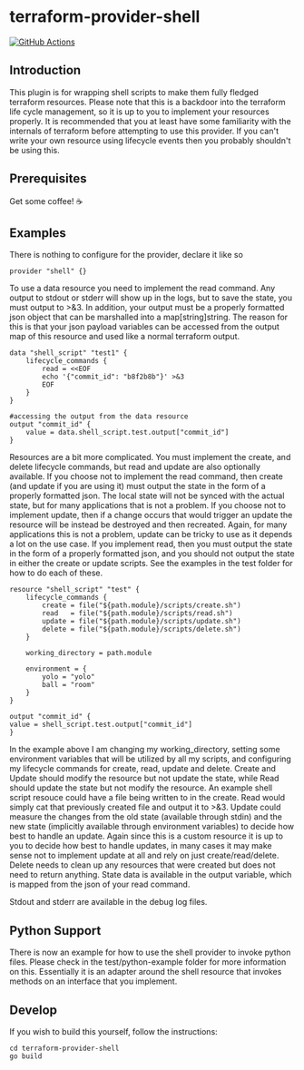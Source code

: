 # terraform-provider-shell
[![GitHub Actions](https://img.shields.io/endpoint.svg?url=https%3A%2F%2Factions-badge.atrox.dev%2Fatrox%2Fsync-dotenv%2Fbadge)](https://actions-badge.atrox.dev/atrox/sync-dotenv/goto)
## Introduction
This plugin is for wrapping shell scripts to make them fully fledged terraform resources. Please note that this is a backdoor into the terraform life cycle management, so it is up to you to implement your resources properly. It is recommended that you at least have some familiarity with the internals of terraform before attempting to use this provider. If you can't write your own resource using lifecycle events then you probably shouldn't be using this.

## Prerequisites
Get some coffee! ☕

## Examples
There is nothing to configure for the provider, declare it like so

	provider "shell" {}

To use a data resource you need to implement the read command. Any output to stdout or stderr will show up in the logs, but to save the state, you must output to >&3. In addition, your output must be a properly formatted json object that can be marshalled into a map[string]string. The reason for this is that your json payload variables can be accessed from the output map of this resource and used like a normal terraform output.

	data "shell_script" "test1" {
		lifecycle_commands {
			read = <<EOF
			echo '{"commit_id": "b8f2b8b"}' >&3
			EOF
		}
	}

	#accessing the output from the data resource
	output "commit_id" {
  		value = data.shell_script.test.output["commit_id"]
	}

Resources are a bit more complicated. You must implement the create, and delete lifecycle commands, but read and update are also optionally available. If you choose not to implement the read command, then create (and update if you are using it) must output the state in the form of a properly formatted json. The local state will not be synced with the actual state, but for many applications that is not a problem. If you choose not to implement update, then if a change occurs that would trigger an update the resource will be instead be destroyed and then recreated. Again, for many applications this is not a problem, update can be tricky to use as it depends a lot on the use case. If you implement read, then you must output the state in the form of a properly formatted json, and you should not output the state in either the create or update scripts. See the examples in the test folder for how to do each of these.

	resource "shell_script" "test" {
		lifecycle_commands {
			create = file("${path.module}/scripts/create.sh")
			read   = file("${path.module}/scripts/read.sh")
			update = file("${path.module}/scripts/update.sh")
			delete = file("${path.module}/scripts/delete.sh")
		}

		working_directory = path.module

		environment = {
			yolo = "yolo"
			ball = "room"
		}
	}

	output "commit_id" {
	value = shell_script.test.output["commit_id"]
	}

In the example above I am changing my working_directory, setting some environment variables that will be utilized by all my scripts, and configuring my lifecycle commands for create, read, update and delete. Create and Update should modify the resource but not update the state, while Read should update the state but not modify the resource. An example shell script resouce could have a file being written to in the create. Read would simply cat that previously created file and output it to >&3. Update could measure the changes from the old state (available through stdin) and the new state (implicitly available through environment variables) to decide how best to handle an update. Again since this is a custom resource it is up to you to decide how best to handle updates, in many cases it may make sense not to implement update at all and rely on just create/read/delete. Delete needs to clean up any resources that were created but does not need to return anything. State data is available in the output variable, which is mapped from the json of your read command.

Stdout and stderr are available in the debug log files. 

## Python Support
There is now an example for how to use the shell provider to invoke python files. Please check in the test/python-example folder for more information on this. Essentially it is an adapter around the shell resource that invokes methods on an interface that you implement.

## Develop
If you wish to build this yourself, follow the instructions:

	cd terraform-provider-shell
	go build
	
